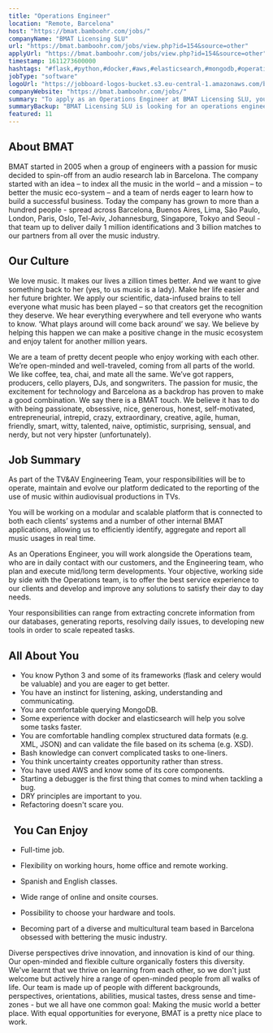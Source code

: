 ```yaml
---
title: "Operations Engineer"
location: "Remote, Barcelona"
host: "https://bmat.bamboohr.com/jobs/"
companyName: "BMAT Licensing SLU"
url: "https://bmat.bamboohr.com/jobs/view.php?id=154&source=other"
applyUrl: "https://bmat.bamboohr.com/jobs/view.php?id=154&source=other"
timestamp: 1611273600000
hashtags: "#flask,#python,#docker,#aws,#elasticsearch,#mongodb,#operations,#scrum,#English"
jobType: "software"
logoUrl: "https://jobboard-logos-bucket.s3.eu-central-1.amazonaws.com/bmat-licensing-slu"
companyWebsite: "https://bmat.bamboohr.com/jobs/"
summary: "To apply as an Operations Engineer at BMAT Licensing SLU, you preferably need to have some experience with docker and elasticsearch that will help you solve some tasks faster."
summaryBackup: "BMAT Licensing SLU is looking for an operations engineer tvav that has experience in: #operations, #flask, #python."
featured: 11
---
```


## About BMAT 

BMAT started in 2005 when a group of engineers with a passion for music decided to spin-off from an audio research lab in Barcelona. The company started with an idea – to index all the music in the world – and a mission – to better the music eco-system – and a team of nerds eager to learn how to build a successful business. Today the company has grown to more than a hundred people - spread across Barcelona, Buenos Aires, Lima, São Paulo, London, Paris, Oslo, Tel-Aviv, Johannesburg, Singapore, Tokyo and Seoul - that team up to deliver daily 1 million identifications and 3 billion matches to our partners from all over the music industry.

## Our Culture 

We love music. It makes our lives a zillion times better. And we want to give something back to her (yes, to us music is a lady). Make her life easier and her future brighter. We apply our scientific, data-infused brains to tell everyone what music has been played – so that creators get the recognition they deserve. We hear everything everywhere and tell everyone who wants to know. ‘What plays around will come back around’ we say. We believe by helping this happen we can make a positive change in the music ecosystem and enjoy talent for another million years.

We are a team of pretty decent people who enjoy working with each other. We’re open-minded and well-traveled, coming from all parts of the world. We like coffee, tea, chai, and mate all the same. We’ve got rappers, producers, cello players, DJs, and songwriters. The passion for music, the excitement for technology and Barcelona as a backdrop has proven to make a good combination. We say there is a BMAT touch. We believe it has to do with being passionate, obsessive, nice, generous, honest, self-motivated, entrepreneurial, intrepid, crazy, extraordinary, creative, agile, human, friendly, smart, witty, talented, naive, optimistic, surprising, sensual, and nerdy, but not very hipster (unfortunately).

## Job Summary

As part of the TV&AV Engineering Team, your responsibilities will be to operate, maintain and evolve our platform dedicated to the reporting of the use of music within audiovisual productions in TVs.

You will be working on a modular and scalable platform that is connected to both each clients’ systems and a number of other internal BMAT applications, allowing us to efficiently identify, aggregate and report all music usages in real time. 

As an Operations Engineer, you will work alongside the Operations team, who are in daily contact with our customers, and the Engineering team, who plan and execute mid/long term developments. Your objective, working side by side with the Operations team, is to offer the best service experience to our clients and develop and improve any solutions to satisfy their day to day needs.

Your responsibilities can range from extracting concrete information from our databases, generating reports, resolving daily issues, to developing new tools in order to scale repeated tasks.

## All About You 

*   You know Python 3 and some of its frameworks (flask and celery would be valuable) and you are eager to get better.
*   You have an instinct for listening, asking, understanding and communicating.
*   You are comfortable querying MongoDB.
*   Some experience with docker and elasticsearch will help you solve some tasks faster.
*   You are comfortable handling complex structured data formats (e.g. XML, JSON) and can validate the file based on its schema (e.g. XSD).
*   Bash knowledge can convert complicated tasks to one-liners.
*   You think uncertainty creates opportunity rather than stress.
*   You have used AWS and know some of its core components.
*   Starting a debugger is the first thing that comes to mind when tackling a bug.
*   DRY principles are important to you.
*   Refactoring doesn't scare you.

##   You Can Enjoy 

*   Full-time job.
*   Flexibility on working hours, home office and remote working.  
*   Spanish and English classes.
*   Wide range of online and onsite courses.
*   Possibility to choose your hardware and tools.  
    
*   Becoming part of a diverse and multicultural team based in Barcelona obsessed with bettering the music industry.

Diverse perspectives drive innovation, and innovation is kind of our thing. Our open-minded and flexible culture organically fosters this diversity. We've learnt that we thrive on learning from each other, so we don't just welcome but actively hire a range of open-minded people from all walks of life. Our team is made up of people with different backgrounds, perspectives, orientations, abilities, musical tastes, dress sense and time-zones - but we all have one common goal: Making the music world a better place. With equal opportunities for everyone, BMAT is a pretty nice place to work.
